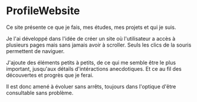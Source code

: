 # ProfileWebsite

Ce site présente ce que je fais, mes études, mes projets et qui je suis.

Je l'ai développé dans l'idée de créer un site où l'utilisateur a accès à plusieurs pages mais sans jamais avoir à scroller. Seuls les clics de la souris permettent de naviguer.

J'ajoute des éléments petits à petits, de ce qui me semble être le plus important, jusqu'aux détails d'intéractions anecdotiques. Et ce au fil des découvertes et progrès que je ferai.

Il est donc amené à évoluer sans arrêts, toujours dans l'optique d'être consultable sans problème. 
